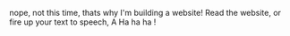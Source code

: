 nope, not this time, thats why I'm building a website! Read the website, or fire up your text to speech, A Ha ha ha !
